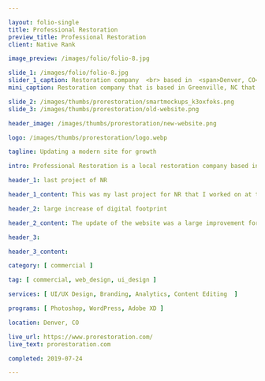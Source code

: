 ```yaml
---

layout: folio-single
title: Professional Restoration
preview_title: Professional Restoration
client: Native Rank

image_preview: /images/folio/folio-8.jpg

slide_1: /images/folio/folio-8.jpg
slider_1_caption: Restoration company  <br> based in  <span>Denver, CO</span>
mini_caption: Restoration company that is based in Greenville, NC that I worked on under Native Rank. The site was an updated change for their company on the WordPress CMS.

slide_2: /images/thumbs/prorestoration/smartmockups_k3oxfoks.png
slide_3: /images/thumbs/prorestoration/old-website.png

header_image: /images/thumbs/prorestoration/new-website.png

logo: /images/thumbs/prorestoration/logo.webp

tagline: Updating a modern site for growth

intro: Professional Restoration is a local restoration company based in Denver, CO with over 25 years of experience. They came looking for a new design to their old brand and gain digital pressence more. While working with my old agency I was able to help with their goal by redesign of the current site and new branding.

header_1: last project of NR

header_1_content: This was my last project for NR that I worked on at the time. I made this design in mind of their prior website that was a bit modern as it was with the use of their transition effects they used. They had a sticky footer but it was at times causing problems with scrolling when testing it out at times. I moved that to be a regular footer at the bottom and expanded their content to help with SEO on their site. We expanded content with more information to shell out what they do specifically and their background in the business. Adding a pop-up button for the header was useful to help with conversion rates overall on their site with getting more customers.

header_2: large increase of digital footprint

header_2_content: The update of the website was a large improvement for them. We made the site with WordPress as the CMS of choice for this one. The new site was a nice increase and improvement for the SEO that was a growth in 3 months time with an increase by 15% and conversion rating with the implementation of Google Ads that we setup for them. This was a true showcase that making a site update with content, design, and SEO optimization was a great and needed change.

header_3: 

header_3_content: 

category: [ commercial ]

tag: [ commercial, web_design, ui_design ]

services: [ UI/UX Design, Branding, Analytics, Content Editing  ]

programs: [ Photoshop, WordPress, Adobe XD ]

location: Denver, CO

live_url: https://www.prorestoration.com/
live_text: prorestoration.com

completed: 2019-07-24

---
```


